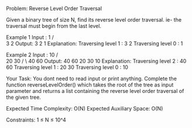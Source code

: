 Problem: Reverse Level Order Traversal

Given a binary tree of size N, find its reverse level order traversal. ie- the traversal must begin from the last level.

Example 1
Input :
        1
      /   \
     3     2
Output: 3 2 1
Explanation:
    Traversing level 1 : 3 2
    Traversing level 0 : 1

Example 2
Input :
       10
      /  \
     20   30
    / \ 
   40  60
Output: 40 60 20 30 10
Explanation:
    Traversing level 2 : 40 60
    Traversing level 1 : 20 30
    Traversing level 0 : 10

Your Task: 
You dont need to read input or print anything. Complete the function reverseLevelOrder() which takes the root of the tree as input parameter and returns a list containing the reverse level order traversal of the given tree.

Expected Time Complexity: O(N)
Expected Auxiliary Space: O(N)

Constraints:
1 ≤ N ≤ 10^4